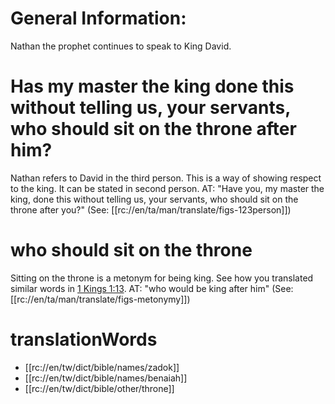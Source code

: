 # General Information:

Nathan the prophet continues to speak to King David.

# Has my master the king done this without telling us, your servants, who should sit on the throne after him?

Nathan refers to David in the third person. This is a way of showing respect to the king. It can be stated in second person. AT: "Have you, my master the king, done this without telling us, your servants, who should sit on the throne after you?" (See: [[rc://en/ta/man/translate/figs-123person]])

# who should sit on the throne

Sitting on the throne is a metonym for being king. See how you translated similar words in [1 Kings 1:13](./13.md). AT: "who would be king after him" (See: [[rc://en/ta/man/translate/figs-metonymy]])

# translationWords

* [[rc://en/tw/dict/bible/names/zadok]]
* [[rc://en/tw/dict/bible/names/benaiah]]
* [[rc://en/tw/dict/bible/other/throne]]